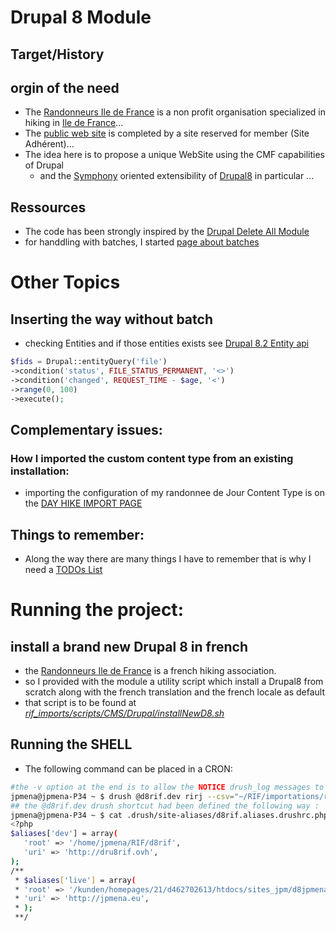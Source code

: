 # Drupal 8 Module
## Target/History

## orgin of the need

* The [Randonneurs Ile de France](http://rifrando.fr/) is a non profit organisation specialized in hiking in [Ile de France](https://en.wikipedia.org/wiki/%C3%8Ele-de-France)...
* The [public web site](http://rifrando.fr/) is completed by a site reserved for member (Site Adhérent)...
* The idea here is to propose a unique WebSite using the CMF capabilities of Drupal
  * and the [Symphony](https://symfony.com/) oriented extensibility of [Drupal8](https://www.drupal.org/8) in particular ...

## Ressources

* The code has been strongly inspired by the [Drupal Delete All Module](https://www.drupal.org/project/delete_all)
* for handdling with batches, I started [page about batches](docs/BATCH.md)

# Other Topics

## Inserting the way without batch
* checking Entities and if those entities exists see [Drupal 8.2 Entity api](https://api.drupal.org/api/drupal/core%21lib%21Drupal%21Core%21Entity%21entity.api.php/group/entity_api/8.2.x)

``` php
$fids = Drupal::entityQuery('file')
->condition('status', FILE_STATUS_PERMANENT, '<>')
->condition('changed', REQUEST_TIME - $age, '<')
->range(0, 100)
->execute();
```
## Complementary issues:

### How I imported the custom content type from an existing installation:

* importing the configuration of my randonnee de Jour Content Type is on the [DAY HIKE IMPORT PAGE](docs/IMPORTS.md)

## Things to remember:
* Along the way there are many things I have to remember that is why I need a [TODOs List](docs/TODO.md)

# Running the project:

## install a brand new Drupal 8 in french

* the [Randonneurs Ile de France](http://rifrando.fr) is a french hiking association.
* so I provided with the module a utility script which install a Drupal8 from scratch along with the french translation and the french locale as default
* that script is to be found at [*rif_imports/scripts/CMS/Drupal/installNewD8.sh*](https://github.com/javaskater/rif_imports/blob/master/scripts/CMS/Drupal/installNewD8.sh)

## Running the SHELL

* The following command can be placed in a CRON:
``` bash
#the -v option at the end is to allow the NOTICE drush_log messages to be printed out
jpmena@jpmena-P34 ~ $ drush @d8rif.dev rirj --csv="~/RIF/importations/randonnees.csv" -v >d.log 2>&1
## the @d8rif.dev drush shortcut had been defined the following way :
jpmena@jpmena-P34 ~ $ cat .drush/site-aliases/d8rif.aliases.drushrc.php
<?php
$aliases['dev'] = array(
   'root' => '/home/jpmena/RIF/d8rif',
   'uri' => 'http://dru8rif.ovh',
);
/**
 * $aliases['live'] = array(
 * 'root' => '/kunden/homepages/21/d462702613/htdocs/sites_jpm/d8jpmena',
 * 'uri' => 'http://jpmena.eu',
 * );
 **/
```
